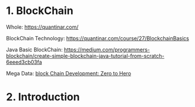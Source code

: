 # 1. BlockChain

Whole: https://quantinar.com/

BlockChain Technology: https://quantinar.com/course/27/BlockchainBasics

Java Basic BlockChain: https://medium.com/programmers-blockchain/create-simple-blockchain-java-tutorial-from-scratch-6eeed3cb03fa

Mega Data: [block Chain Development: Zero to Hero](https://medium.com/programmers-blockchain/blockchain-development-mega-guide-5a316e6d10df)



# 2. Introduction